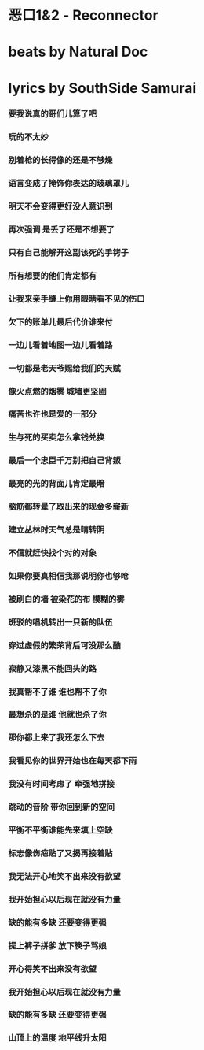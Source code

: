 # 恶口1&2 - Reconnector
# beats by Natural Doc
# lyrics by SouthSide Samurai

### 要我说真的哥们儿算了吧
### 玩的不太妙
### 别着枪的长得像的还是不够燥
### 语言变成了掩饰你表达的玻璃罩儿
### 明天不会变得更好没人意识到
### 再次强调 是丢了还是不想要了
### 只有自己能解开这副该死的手铐子
### 所有想要的他们肯定都有
### 让我来亲手缝上你用眼睛看不见的伤口
### 欠下的账单儿最后代价谁来付
### 一边儿看着地图一边儿看着路
### 一切都是老天爷赐给我们的天赋
### 像火点燃的烟雾 城墙更坚固
### 痛苦也许也是爱的一部分
### 生与死的买卖怎么拿钱兑换
### 最后一个忠臣千万别把自己背叛
### 最亮的光的背面儿肯定最暗
### 脑筋都转晕了取出来的现金多崭新
### 建立丛林时天气总是晴转阴
### 不信就赶快找个对的对象
### 如果你要真相信我那说明你也够呛
### 被刷白的墙 被染花的布 模糊的雾
### 斑驳的唱机转出一只新的队伍
### 穿过虚假的繁荣背后可没那么酷
### 寂静又漆黑不能回头的路
### 我真帮不了谁 谁也帮不了你
### 最想杀的是谁 他就也杀了你
### 那你都上来了我还怎么下去
### 我看见你的世界开始也在每天都下雨
### 我没有时间考虑了 牵强地拼接
### 跳动的音阶 带你回到新的空间
### 平衡不平衡谁能先来填上空缺
### 标志像伤疤贴了又揭再接着贴
### 我无法开心地笑不出来没有欲望
### 我开始担心以后现在就没有力量
### 缺的能有多缺 还要变得更强
### 提上裤子拼爹 放下筷子骂娘
### 开心得笑不出来没有欲望
### 我开始担心以后现在就没有力量
### 缺的能有多缺 还要变得更强
### 山顶上的温度 地平线升太阳
